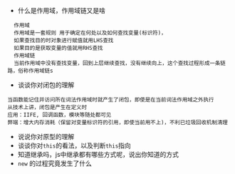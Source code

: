 - 什么是作用域，作用域链又是啥
```
  作用域
  作用域是一套规则 用于确定在何处以及如何查找变量(标识符)，
  如果查找目的时对象进行赋值就用LHS查找
  如果目的是获取变量的值就用RHS查找
  作用域链
  当前作用域中没有查找变量，回到上层继续查找，没有继续向上，这个查找过程形成一条链路，俗称作用域链s
```
- 谈谈你对闭包的理解
```
当函数能记住并访问所在词法作用域时就产生了闭包，即使是在当前词法作用域之外执行
从技术上讲，闭包是产生在定义时
应用：IIFE, 回调函数，模块等随处都可见
弊端：增大内存消耗（保留对变量标识符的引用，即使当前用不上)，不利已垃圾回收机制清理
```

- 说说你对原型的理解
- 谈谈你对`this`的看法，以及判断`this`指向
- 知道继承吗，js中继承都有哪些方式呢，说出你知道的方式
- `new` 的过程究竟发生了什么
